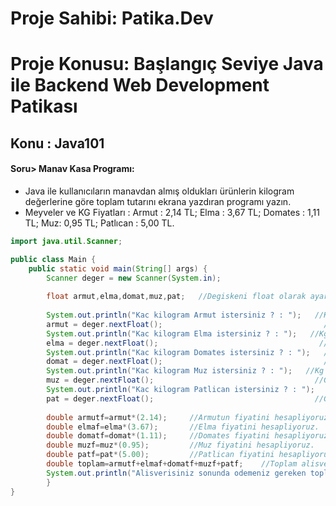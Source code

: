 # Proje Sahibi: Patika.Dev 
# Proje Konusu: Başlangıç Seviye Java ile Backend Web Development Patikası
## Konu : Java101

#### Soru> Manav Kasa Programı:
- Java ile kullanıcıların manavdan almış oldukları ürünlerin kilogram değerlerine göre toplam tutarını ekrana yazdıran programı yazın.
- Meyveler ve KG Fiyatları : Armut : 2,14 TL; Elma : 3,67 TL; Domates : 1,11 TL; Muz: 0,95 TL; Patlıcan : 5,00 TL.

```java
import java.util.Scanner;

public class Main {
    public static void main(String[] args) {
        Scanner deger = new Scanner(System.in);
        
        float armut,elma,domat,muz,pat;   //Degiskeni float olarak ayarliyoruz.
        
        System.out.println("Kac kilogram Armut istersiniz ? : ");   //Kg bilgisini input olarak istiyoruz.
        armut = deger.nextFloat();                                    //Gelen input degerini degiskene esitliyoruz.
        System.out.println("Kac kilogram Elma istersiniz ? : ");   //Kg bilgisini input olarak istiyoruz.
        elma = deger.nextFloat();                                    //Gelen input degerini degiskene esitliyoruz.
        System.out.println("Kac kilogram Domates istersiniz ? : ");   //Kg bilgisini input olarak istiyoruz.
        domat = deger.nextFloat();                                    //Gelen input degerini degiskene esitliyoruz.
        System.out.println("Kac kilogram Muz istersiniz ? : ");   //Kg bilgisini input olarak istiyoruz.
        muz = deger.nextFloat();                                    //Gelen input degerini degiskene esitliyoruz.
        System.out.println("Kac kilogram Patlican istersiniz ? : ");   //Kg bilgisini input olarak istiyoruz.
        pat = deger.nextFloat();                                    //Gelen input degerini degiskene esitliyoruz.
         
        double armutf=armut*(2.14);     //Armutun fiyatini hesapliyoruz.
        double elmaf=elma*(3.67);       //Elma fiyatini hesapliyoruz.
        double domatf=domat*(1.11);     //Domates fiyatini hesapliyoruz.
        double muzf=muz*(0.95);         //Muz fiyatini hesapliyoruz.
        double patf=pat*(5.00);         //Patlican fiyatini hesapliyoruz.
        double toplam=armutf+elmaf+domatf+muzf+patf;    //Toplam alisverisi hesapliyoruz.
        System.out.println("Alisverisiniz sonunda odemeniz gereken toplam tutar: "+toplam+" TL'dir. Yine bekleriz.");  //Toplami yazdiriyoruz.
        }
}
```
